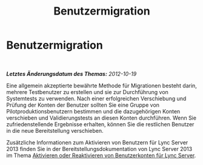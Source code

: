 ﻿---
title: Benutzermigration
TOCTitle: Benutzermigration
ms:assetid: 4c0391e4-bf50-47bd-b4d4-213ae8055584
ms:mtpsurl: https://technet.microsoft.com/de-de/library/JJ204876(v=OCS.15)
ms:contentKeyID: 49293937
ms.date: 05/19/2016
mtps_version: v=OCS.15
ms.translationtype: HT
---

# Benutzermigration

 

_**Letztes Änderungsdatum des Themas:** 2012-10-19_

Eine allgemein akzeptierte bewährte Methode für Migrationen besteht darin, mehrere Testbenutzer zu erstellen und sie zur Durchführung von Systemtests zu verwenden. Nach einer erfolgreichen Verschiebung und Prüfung der Konten der Benutzer sollten Sie eine Gruppe von Pilotproduktionsbenutzern bestimmen und die dazugehörigen Konten verschieben und Validierungstests an diesen Konten durchführen. Wenn Sie zufriedenstellende Ergebnisse erhalten, können Sie die restlichen Benutzer in die neue Bereitstellung verschieben.

Zusätzliche Informationen zum Aktivieren von Benutzern für Lync Server 2013 finden Sie in der Bereitstellungsdokumentation von Lync Server 2013 im Thema [Aktivieren oder Reaktivieren von Benutzerkonten für Lync Server](lync-server-2013-disable-or-re-enable-user-account-for-lync-server.md).

